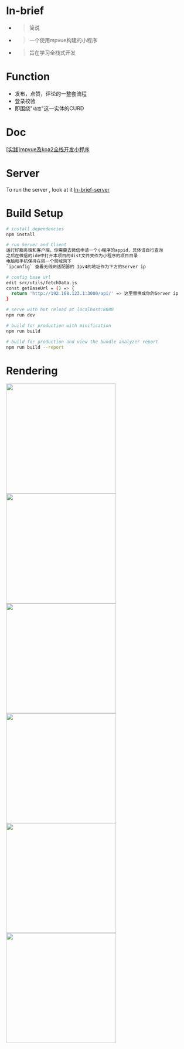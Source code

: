 # In-brief

* > 简说
* > 一个使用mpvue构建的小程序
* > 旨在学习全栈式开发

# Function

* 发布，点赞，评论的一整套流程
* 登录校验
* 即围绕"`动态`"这一实体的CURD

# Doc
[[实践]mpvue及koa2全栈开发小程序](https://segmentfault.com/a/1190000016354488)

# Server

To run the server , look at it [In-brief-server](https://github.com/WinwardZ/In-brief-server)

# Build Setup

``` bash
# install dependencies
npm install

# run Server and Client
运行好服务端和客户端，你需要去微信申请一个小程序的appid，具体请自行查询
之后在微信的ide中打开本项目的dist文件夹作为小程序的项目目录
电脑和手机保持在同一个局域网下
`ipconfig` 查看无线网适配器的 Ipv4的地址作为下方的Server ip

# config base url
edit src/utils/fetchData.js
const getBaseUrl = () => {
  return 'http://192.168.123.1:3000/api/' => 这里替换成你的Server ip
}

# serve with hot reload at localhost:8080
npm run dev

# build for production with minification
npm run build

# build for production and view the bundle analyzer report
npm run build --report
```

# Rendering

 <img width="300" src="https://github.com/WinwardZ/In-brief/blob/master/rendering/index.PNG"/>
 <img width="300" src="https://github.com/WinwardZ/In-brief/blob/master/rendering/publish.PNG"/>
  <img width="300" src="https://github.com/WinwardZ/In-brief/blob/master/rendering/me.PNG"/>
  <img width="300" src="https://github.com/WinwardZ/In-brief/blob/master/rendering/detail.PNG"/>
  <img width="300" src="https://github.com/WinwardZ/In-brief/blob/master/rendering/comment.PNG"/>
  <img width="300" src="https://github.com/WinwardZ/In-brief/blob/master/rendering/comment_success.PNG"/>

